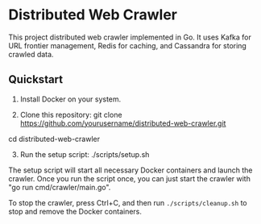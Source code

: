 # Distributed Web Crawler

This project distributed web crawler implemented in Go. It uses Kafka for URL frontier management, Redis for caching, and Cassandra for storing crawled data.


## Quickstart

1. Install Docker on your system.

2. Clone this repository:
git clone https://github.com/yourusername/distributed-web-crawler.git

cd distributed-web-crawler

3. Run the setup script:
./scripts/setup.sh

The setup script will start all necessary Docker containers and launch the crawler. Once you run the script once, you can just start the crawler with "go run cmd/crawler/main.go".

To stop the crawler, press Ctrl+C, and then run `./scripts/cleanup.sh` to stop and remove the Docker containers.
